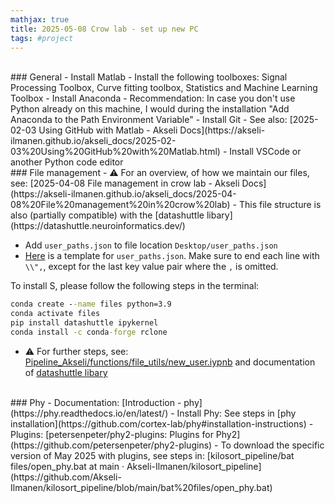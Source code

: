 ```yaml
---
mathjax: true
title: 2025-05-08 Crow lab - set up new PC
tags: #project
---
```

<br>
### General
- Install Matlab
	- Install the following toolboxes: Signal Processing Toolbox, Curve fitting toolbox, Statistics and Machine Learning Toolbox
- Install Anaconda
	- Recommendation: In case you don't use Python already on this machine, I would during the installation "Add Anaconda to the Path Environment Variable"
- Install Git 
	- See also: [2025-02-03 Using GitHub with Matlab - Akseli Docs](https://akseli-ilmanen.github.io/akseli_docs/2025-02-03%20Using%20GitHub%20with%20Matlab.html)
- Install VSCode or another Python code editor

<br>
### File management
- ⚠️ For an overview, of how we maintain our files, see: [2025-04-08 File management in crow lab - Akseli Docs](https://akseli-ilmanen.github.io/akseli_docs/2025-04-08%20File%20management%20in%20crow%20lab)
- This file structure is also (partially compatible) with the [datashuttle libary](https://datashuttle.neuroinformatics.dev/) 

- Add `user_paths.json` to file location `Desktop/user_paths.json`
- [Here](https://drive.google.com/file/d/1MoUN2TgFkYdIDaFjV-jUbFFC26eJfYpq/view?usp=sharing) is a template for `user_paths.json`. Make sure to end each line with `\\",`, except for the last key value pair where the `,` is omitted. 



To install S, please follow the following steps in the terminal:
```cmd
conda create --name files python=3.9
conda activate files
pip install datashuttle ipykernel
conda install -c conda-forge rclone
```

- ⚠️ For further steps, see: [Pipeline_Akseli/functions/file_utils/new_user.iypnb](https://github.com/Akseli-Ilmanen/Pipeline_Akseli/blob/main/functions/file_utils/new_user_datteshuttle.ipynb) and documentation of [datashuttle libary](https://datashuttle.neuroinformatics.dev/) 



<br>
### Phy
- Documentation: [Introduction - phy](https://phy.readthedocs.io/en/latest/)
- Install Phy: See steps in [phy installation](https://github.com/cortex-lab/phy#installation-instructions)
- Plugins: [petersenpeter/phy2-plugins: Plugins for Phy2](https://github.com/petersenpeter/phy2-plugins)
- To download the specific version of May 2025 with plugins, see steps in: [kilosort_pipeline/bat files/open_phy.bat at main · Akseli-Ilmanen/kilosort_pipeline](https://github.com/Akseli-Ilmanen/kilosort_pipeline/blob/main/bat%20files/open_phy.bat)



